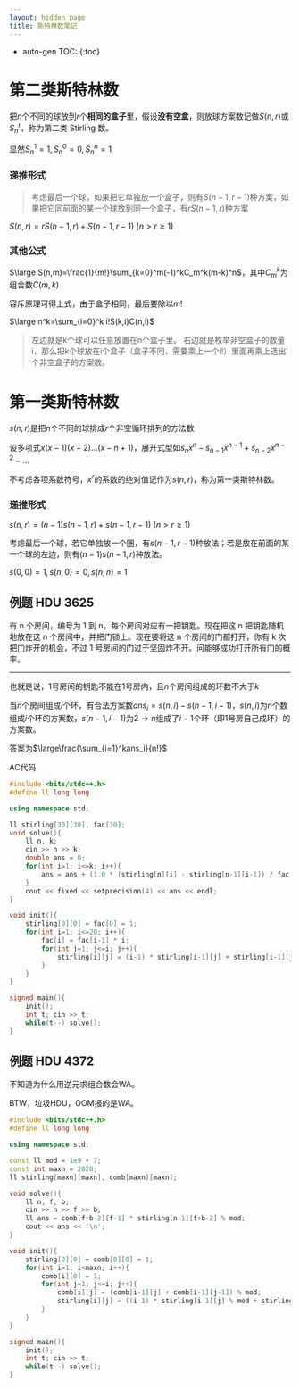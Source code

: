 ```yaml
---
layout: hidden_page
title: 斯特林数笔记
---
```


* auto-gen TOC:
{:toc}
# 第二类斯特林数

把$n$个不同的球放到$r$个**相同的盒子**里，假设**没有空盒**，则放球方案数记做$S(n, r)$或$S_n^r$，称为第二类 Stirling 数。  

显然$S_n^1=1,S_n^0=0,S_n^n=1$

### 递推形式

>   考虑最后一个球，如果把它单独放一个盒子，则有$S(n-1,r-1)$种方案，如果把它同前面的某一个球放到同一个盒子，有$rS(n-1,r)$种方案

$S(n,r)=rS(n-1, r) + S(n-1,r-1)\ (n>r\ge 1)$



### 其他公式

$\large S(n,m)=\frac{1}{m!}\sum_{k=0}^m(-1)^kC_m^k(m-k)^n$，其中$C_m^k$为组合数$C(m, k)$

容斥原理可得上式，由于盒子相同，最后要除以$m!$

$\large n^k=\sum_{i=0}^k i!S(k,i)C(n,i)$

>   左边就是k个球可以任意放置在n个盒子里。
>   右边就是枚举非空盒子的数量i，那么把k个球放在i个盒子（盒子不同，需要乘上一个i!）里面再乘上选出i个非空盒子的方案数。 



# 第一类斯特林数

 $s(n,r)$是把$n$个不同的球排成$r$个非空循环排列的方法数



设多项式$x(x-1)(x-2)...(x-n+1)$，展开式型如$s_nx^n-s_{n-1}x^{n-1}+s_{n-2}x^{n-2}-...$

不考虑各项系数符号，$x^r$的系数的绝对值记作为$s(n,r)$，称为第一类斯特林数。 



### 递推形式

$s(n,r)=(n-1)s(n-1,r)+s(n-1,r-1)\ (n>r\ge 1)$

考虑最后一个球，若它单独放一个圈，有$s(n-1,r-1)$种放法；若是放在前面的某一个球的左边，则有$(n-1)s(n-1,r)$种放法。 

$s(0,0)=1, s(n,0)=0, s(n,n)=1$



## 例题 HDU 3625

有 n 个房间，编号为 1 到 n，每个房间对应有一把钥匙。现在把这 n 把钥匙随机地放在这 n 个房间中，并把门锁上。现在要将这 n 个房间的门都打开，你有 k 次把门炸开的机会，不过 1 号房间的门过于坚固炸不开。问能够成功打开所有门的概率。 

------

也就是说，1号房间的钥匙不能在1号房内，且$n$个房间组成的环数不大于$k$

当$n$个房间组成$i$个环，有合法方案数$ans_i=s(n,i)-s(n-1,i-1)$，$s(n,i)$为$n$个数组成$i$个环的方案数，$s(n-1,i-1)$为$2\to n$组成了$i-1$个环（即$1$号房自己成环）的方案数。

答案为$\large\frac{\sum_{i=1}^kans_i}{n!}$  

AC代码

```c++
#include <bits/stdc++.h>
#define ll long long

using namespace std;

ll stirling[30][30], fac[30];
void solve(){
    ll n, k;
    cin >> n >> k;
    double ans = 0;
    for(int i=1; i<=k; i++){
        ans = ans + (1.0 * (stirling[n][i] - stirling[n-1][i-1]) / fac[n]);
    }
    cout << fixed << setprecision(4) << ans << endl;
}

void init(){
    stirling[0][0] = fac[0] = 1;
    for(int i=1; i<=20; i++){
        fac[i] = fac[i-1] * i;
        for(int j=1; j<=i; j++){
            stirling[i][j] = (i-1) * stirling[i-1][j] + stirling[i-1][j-1];
        }
    }
}

signed main(){
    init();
    int t; cin >> t;
    while(t--) solve();
}
```



## 例题 HDU 4372

不知道为什么用逆元求组合数会WA。

BTW，垃圾HDU，OOM报的是WA。

```c++
#include <bits/stdc++.h>
#define ll long long

using namespace std;

const ll mod = 1e9 + 7;
const int maxn = 2020;
ll stirling[maxn][maxn], comb[maxn][maxn];

void solve(){
    ll n, f, b;
    cin >> n >> f >> b;
    ll ans = comb[f+b-2][f-1] * stirling[n-1][f+b-2] % mod;
    cout << ans << '\n';
}

void init(){
    stirling[0][0] = comb[0][0] = 1;
    for(int i=1; i<maxn; i++){
        comb[i][0] = 1;
        for(int j=1; j<=i; j++){
            comb[i][j] = (comb[i-1][j] + comb[i-1][j-1]) % mod;
            stirling[i][j] = ((i-1) * stirling[i-1][j] % mod + stirling[i-1][j-1]) % mod;
        }
    }
}

signed main(){
    init();
    int t; cin >> t;
    while(t--) solve();
}
```

